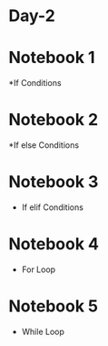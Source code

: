 # Day-2
# Notebook 1
*If Conditions
# Notebook 2
*If else Conditions
# Notebook 3
* If elif Conditions
# Notebook 4
* For Loop
# Notebook 5
* While Loop
